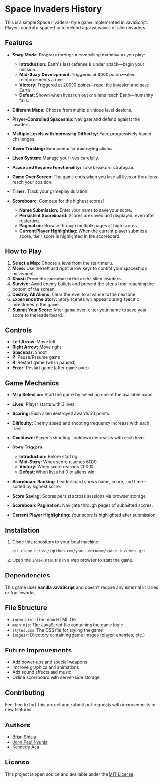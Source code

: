 # Space Invaders History

This is a simple Space Invaders-style game implemented in JavaScript. Players control a spaceship to defend against waves of alien invaders.

## Features

* **Story Mode:** Progress through a compelling narrative as you play:

  * **Introduction:** Earth's last defense is under attack—begin your mission.
  * **Mid-Story Development:** Triggered at 6000 points—alien reinforcements arrive.
  * **Victory:** Triggered at 20000 points—repel the invasion and save Earth.
  * **Defeat:** Shown when lives run out or aliens reach Earth—humanity falls.
* **Different Maps:** Choose from multiple unique level designs.
* **Player-Controlled Spaceship:** Navigate and defend against the invaders.
* **Multiple Levels with Increasing Difficulty:** Face progressively harder challenges.
* **Score Tracking:** Earn points for destroying aliens.
* **Lives System:** Manage your lives carefully.
* **Pause and Resume Functionality:** Take breaks or strategize.
* **Game Over Screen:** The game ends when you lose all lives or the aliens reach your position.
* **Timer:** Track your gameplay duration.
* **Scoreboard:** Compete for the highest scores!

  * **Name Submission:** Enter your name to save your score.
  * **Persistent Scoreboard:** Scores are saved and displayed, even after restarting.
  * **Pagination:** Browse through multiple pages of high scores.
  * **Current Player Highlighting:** When the current player submits a score, their score is highlighted in the scoreboard.

## How to Play

1. **Select a Map:** Choose a level from the start menu.
2. **Move:** Use the left and right arrow keys to control your spaceship's movement.
3. **Shoot:** Press the spacebar to fire at the alien invaders.
4. **Survive:** Avoid enemy bullets and prevent the aliens from reaching the bottom of the screen.
5. **Destroy All Aliens:** Clear the level to advance to the next one.
6. **Experience the Story:** Story scenes will appear during specific milestones in the game.
7. **Submit Your Score:** After game over, enter your name to save your score to the leaderboard.

## Controls

* **Left Arrow:** Move left
* **Right Arrow:** Move right
* **Spacebar:** Shoot
* **P:** Pause/Resume game
* **R:** Restart game (when paused)
* **Enter:** Restart game (after game over)

## Game Mechanics

* **Map Selection:** Start the game by selecting one of the available maps.
* **Lives:** Player starts with 3 lives.
* **Scoring:** Each alien destroyed awards 50 points.
* **Difficulty:** Enemy speed and shooting frequency increase with each level.
* **Cooldown:** Player’s shooting cooldown decreases with each level.
* **Story Triggers:**

  * **Introduction:** Before starting
  * **Mid-Story:** When score reaches 6000
  * **Victory:** When score reaches 20000
  * **Defeat:** When lives hit 0 or aliens win
* **Scoreboard Ranking:** Leaderboard shows name, score, and time—sorted by highest score.
* **Score Saving:** Scores persist across sessions via browser storage.
* **Scoreboard Pagination:** Navigate through pages of submitted scores.
* **Current Player Highlighting:** Your score is highlighted after submission.

## Installation

1. Clone this repository to your local machine:

   ```bash
   git clone https://github.com/your-username/space-invaders.git
   ```
2. Open the `index.html` file in a web browser to start the game.

## Dependencies

This game uses **vanilla JavaScript** and doesn’t require any external libraries or frameworks.

## File Structure

* `index.html`: The main HTML file
* `main.mjs`: The JavaScript file containing the game logic
* `styles.css`: The CSS file for styling the game
* `images/`: Directory containing game images (player, enemies, etc.)

## Future Improvements

* Add power-ups and special weapons
* Improve graphics and animations
* Add sound effects and music
* Online scoreboard with server-side storage

## Contributing

Feel free to fork this project and submit pull requests with improvements or new features.

## Authors

* [Brian Shisia](https://github.com/Bshisia)
* [John Paul Nyunja](https://github.com/nyunja)
* [Kennedy Ada](https://github.com/adaken4)

## License

This project is open source and available under the [MIT License](LICENSE).